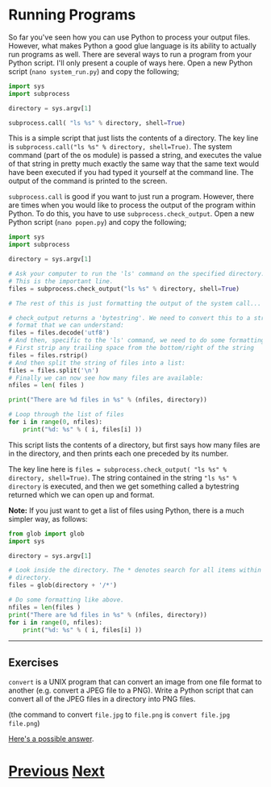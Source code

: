 ---
---

# Running Programs

So far you've seen how you can use Python to process your output files. However, what makes Python a good glue language is its ability to actually run programs as well. There are several ways to run a program from your Python script. I'll only present a couple of ways here. Open a new Python script (`nano system_run.py`) and copy the following;

```python
import sys
import subprocess

directory = sys.argv[1]

subprocess.call( "ls %s" % directory, shell=True)
```

This is a simple script that just lists the contents of a directory. The key line is `subprocess.call("ls %s" % directory, shell=True)`. The system command (part of the os module) is passed a string, and executes the value of that string in pretty much exactly the same way that the same text would have been executed if you had typed it yourself at the command line. The output of the command is printed to the screen.

`subprocess.call` is good if you want to just run a program. However, there are times when you would like to process the output of the program within Python. To do this, you have to use `subprocess.check_output`. Open a new Python script (`nano popen.py`) and copy the following;

```python
import sys
import subprocess

directory = sys.argv[1]

# Ask your computer to run the 'ls' command on the specified directory.
# This is the important line.
files = subprocess.check_output("ls %s" % directory, shell=True)

# The rest of this is just formatting the output of the system call...

# check_output returns a 'bytestring'. We need to convert this to a string 
# format that we can understand:
files = files.decode('utf8')
# And then, specific to the 'ls' command, we need to do some formatting.
# First strip any trailing space from the bottom/right of the string
files = files.rstrip()
# And then split the string of files into a list:
files = files.split('\n')
# Finally we can now see how many files are available:
nfiles = len( files )

print("There are %d files in %s" % (nfiles, directory))

# Loop through the list of files
for i in range(0, nfiles):
    print("%d: %s" % ( i, files[i] ))
```

This script lists the contents of a directory, but first says how many files are in the directory, and then prints each one preceded by its number.

The key line here is `files = subprocess.check_output( "ls %s" % directory, shell=True)`. The string contained in the string `"ls %s" % directory` is executed, and then we get something called a bytestring returned which we can open up and format.

**Note:** If you just want to get a list of files using Python, there is a much simpler way, as follows:

```python
from glob import glob
import sys

directory = sys.argv[1]

# Look inside the directory. The * denotes search for all items within this
# directory.
files = glob(directory + '/*')

# Do some formatting like above.
nfiles = len(files )
print("There are %d files in %s" % (nfiles, directory))
for i in range(0, nfiles):
    print("%d: %s" % ( i, files[i] ))
```


***

## Exercises

`convert` is a UNIX program that can convert an image from one file format to
another (e.g. convert a JPEG file to a PNG). Write a Python script that can convert 
all of the JPEG files in a directory into PNG files.

(the command to convert `file.jpg` to `file.png` is `convert file.jpg file.png`)

[Here's a possible answer](../running_answer).

# [Previous](../replacing) [Next](../jobs)
